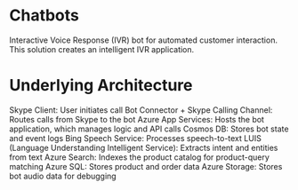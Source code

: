 # Chatbots
Interactive Voice Response (IVR) bot for automated customer interaction. This solution creates an intelligent IVR application.


# Underlying Architecture
Skype Client: User initiates call
Bot Connector + Skype Calling Channel: Routes calls from Skype to the bot
Azure App Services: Hosts the bot application, which manages logic and API calls
Cosmos DB: Stores bot state and event logs
Bing Speech Service: Processes speech-to-text
LUIS (Language Understanding Intelligent Service): Extracts intent and entities from text
Azure Search: Indexes the product catalog for product-query matching
Azure SQL: Stores product and order data
Azure Storage: Stores bot audio data for debugging

